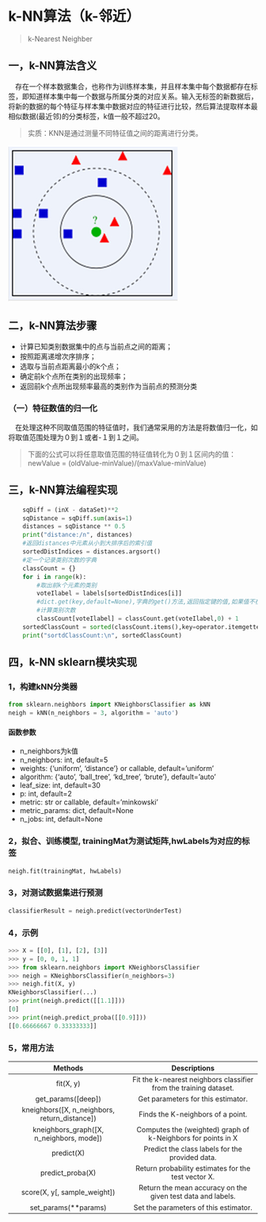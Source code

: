 # k-NN算法（k-邻近）
> k-Nearest Neighber
## 一，k-NN算法含义
&emsp;存在一个样本数据集合，也称作为训练样本集，并且样本集中每个数据都存在标签，即知道样本集中每一个数据与所属分类的对应关系。输入无标签的新数据后，将新的数据的每个特征与样本集中数据对应的特征进行比较，然后算法提取样本最相似数据(最近邻)的分类标签，k值一般不超过20。
> 实质：KNN是通过测量不同特征值之间的距离进行分类。

![k-NN示意图](./imgs/k_NN.jpeg)

## 二，k-NN算法步骤
* 计算已知类别数据集中的点与当前点之间的距离；
* 按照距离递增次序排序；
* 选取与当前点距离最小的k个点；
* 确定前k个点所在类别的出现频率；
* 返回前k个点所出现频率最高的类别作为当前点的预测分类

### （一）特征数值的归一化
&emsp;在处理这种不同取值范围的特征值时，我们通常采用的方法是将数值归一化，如将取值范围处理为０到１或者-１到１之间。
>下面的公式可以将任意取值范围的特征值转化为０到１区间内的值：
newValue = (oldValue-minValue)/(maxValue-minValue)

## 三，k-NN算法编程实现
~~~py
    sqDiff = (inX - dataSet)**2
    sqDistance = sqDiff.sum(axis=1)
    distances = sqDistance ** 0.5
    print("distance:/n", distances)
	#返回distances中元素从小到大排序后的索引值
    sortedDistIndices = distances.argsort()
	#定一个记录类别次数的字典
    classCount = {}
    for i in range(k):
		#取出前k个元素的类别
	    voteIlabel = labels[sortedDistIndices[i]]
	    #dict.get(key,default=None),字典的get()方法,返回指定键的值,如果值不在字典中返回默认值。
		#计算类别次数
	    classCount[voteIlabel] = classCount.get(voteIlabel,0) + 1
    sortedClassCount = sorted(classCount.items(),key=operator.itemgetter(1),reverse=True)
    print("sortdClassCount:\n", sortedClassCount)
~~~

## 四，k-NN sklearn模块实现

### 1，构建kNN分类器
~~~py
from sklearn.neighbors import KNeighborsClassifier as kNN
neigh = kNN(n_neighbors = 3, algorithm = 'auto')
~~~
#### 函数参数
 * n_neighbors为k值
 * n_neighbors: int, default=5
 * weights: {‘uniform’, ‘distance’} or callable, default=’uniform’
 * algorithm: {‘auto’, ‘ball_tree’, ‘kd_tree’, ‘brute’}, default=’auto’
 * leaf_size: int, default=30
 * p: int, default=2
 * metric: str or callable, default=’minkowski’
 * metric_params: dict, default=None 
 * n_jobs: int, default=None
### 2，拟合、训练模型, trainingMat为测试矩阵,hwLabels为对应的标签
~~~py
neigh.fit(trainingMat, hwLabels)
~~~
### 3，对测试数据集进行预测
~~~py
classifierResult = neigh.predict(vectorUnderTest)
~~~
### 4，示例
~~~py
>>> X = [[0], [1], [2], [3]]
>>> y = [0, 0, 1, 1]
>>> from sklearn.neighbors import KNeighborsClassifier
>>> neigh = KNeighborsClassifier(n_neighbors=3)
>>> neigh.fit(X, y)
KNeighborsClassifier(...)
>>> print(neigh.predict([[1.1]]))
[0]
>>> print(neigh.predict_proba([[0.9]]))
[[0.66666667 0.33333333]]
~~~

### 5，常用方法
|Methods  | Descriptions|
|:-------:|:-----------:|
|fit(X, y) | Fit the k-nearest neighbors classifier from the training dataset.|
|get_params([deep]) |Get parameters for this estimator.|
|kneighbors([X, n_neighbors, return_distance])|Finds the K-neighbors of a point.|
|kneighbors_graph([X, n_neighbors, mode]) | Computes the (weighted) graph of k-Neighbors for points in X|
|  predict(X)  |Predict the class labels for the provided data.|
|predict_proba(X) |Return probability estimates for the test vector X.|
|score(X, y[, sample_weight]) |Return the mean accuracy on the given test data and labels.|
|set_params(**params) |Set the parameters of this estimator.|

